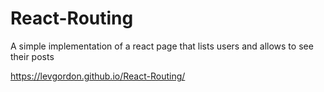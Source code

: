 # React-Routing
A simple implementation of a react page that lists users and allows to see their posts

https://levgordon.github.io/React-Routing/
